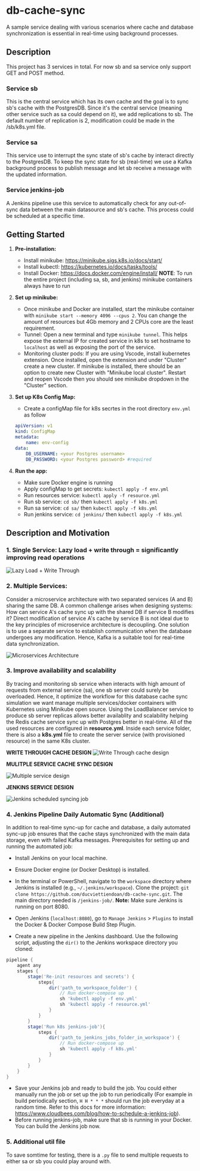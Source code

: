 # db-cache-sync 

A sample service dealing with various scenarios where cache and database synchronization is essential in real-time using background processes.
## Description
This project has 3 services in total. For now sb and sa service only support GET and POST method. 
### Service sb
This is the central service which has its own cache and the goal is to sync sb's cache with the PostgresDB. Since it's the central service (meaning other service such as sa could  depend on it), we add replications to sb. The default number of replication is 2, modification could be made in the /sb/k8s.yml file. 
### Service sa
This service use to interrupt the sync state of sb's cache by interact directly to the PostgresDB. To keep the sync state for sb (real-time) we use a Kafka background process to publish message and let sb receive a message with the updated information.
### Service jenkins-job
A Jenkins pipeline use this service to automatically check for any out-of-sync data between the main datasource and sb's cache. This process could be scheduled at a specific time.

## Getting Started
1. **Pre-installation:**
    - Install minikube: https://minikube.sigs.k8s.io/docs/start/
    - Install kubectl: https://kubernetes.io/docs/tasks/tools/
    - Install Docker: https://docs.docker.com/engine/install/ 
    **NOTE**: To run the entire project (including sa, sb, and jenkins) minikube containers always have to run 

2. **Set up minikube:**
    - Once minikube and Docker are installed, start the minikube container with `minikube start --memory 4096 --cpus 2`. You can change the amount of resources but 4Gb memory and 2 CPUs core are the least requirement.
    - Tunnel: Open a new terminal and type `minikube tunnel`. This helps expose the external IP for created service in k8s to set hostname to `localhost` as well as exposing the port of the service.
    - Monitoring cluster pods: If you are using Vscode, install kubernetes extension. Once installed, open the extension and under "Cluster" create a new cluster. If minikube is installed, there should be an option to create new Cluster with "Minikube local cluster". Restart and reopen Vscode then you should see minikube dropdown in the "Cluster" section. 


5. **Set up K8s Config Map:**
    - Create a configMap file for k8s secrtes in the root directory `env.yml` as follow
    ```YAML
    apiVersion: v1
    kind: ConfigMap
    metadata:
        name: env-config
    data:
        DB_USERNAME: <your Postgres username>
        DB_PASSWORD: <your Postgres password> #required
    ```

6. **Run the app:**
    - Make sure Docker engine is running
    - Apply configMap to get secrets: `kubectl apply -f env.yml`
    - Run resources service: `kubectl apply -f resource.yml`
    - Run sb service: `cd sb/` then `kubectl apply -f k8s.yml`
    - Run sa service: `cd sa/` then `kubectl apply -f k8s.yml`
    - Run jenkins service: `cd jenkins/` then `kubectl apply -f k8s.yml`

## Description and Motivation

### 1. Single Service: Lazy load + write through = significantly improving read operations

![Lazy Load + Write Through](/images/single-service-diagram.png)

### 2. Multiple Services: 

Consider a microservice architecture with two separated services (A and B) sharing the same DB. A common challenge arises when designing systems: How can service A's cache sync up with the shared DB if service B modifies it? Direct modification of service A's cache by service B is not ideal due to the key principles of microservice architecture is decoupling. One solution is to use a separate service to establish communication when the database undergoes any modification. Hence, Kafka is a suitable tool for real-time data synchronization.

![Microservices Architecture](/images/multiple-service-diagram.png)

### 3. Improve availability and scalability
By tracing and monitoring sb service when interacts with high amount of requests from external service (sa), one sb server could surely be overloaded. Hence, it optimize the workflow for this database cache sync simulation we want manage multiple services/docker containers with Kubernetes using Minikube open source. Using the LoadBalancer service to produce sb server replicas allows better availablity and scalability helping the Redis cache service sync up with Postgres better in real-time. All of the used resources are configured in **resource.yml**. Inside each service folder, there is also a **k8s.yml** file to create the server service (with provisioned resource) in the same K8s cluster. 

**WRITE THROUGH CACHE DESIGN**
![Write Through cache design](/images/wt.png)

**MULITPLE SERVICE CACHE SYNC DESIGN**

![Multiple service design](/images/multi-serv.png)

**JENKINS SERVICE DESIGN**

![Jenkins scheduled syncing job](/images/jenkins.png)

### 4. Jenkins Pipeline Daily Automatic Sync (Additional)

In addition to real-time sync-up for cache and database, a daily automated sync-up job ensures that the cache stays synchronized with the main data storage, even with failed Kafka messages. Prerequisites for setting up and running the automated job:

- Install Jenkins on your local machine.
- Ensure Docker engine (or Docker Desktop) is installed.
- In the terminal or PowerShell, navigate to the `workspace` directory where Jenkins is installed (e.g., `~/.jenkins/workspace`). Clone the project: `git clone https://github.com/ducviettiendoan/db-cache-sync.git`. The main directory needed is `/jenkins-job/`. 
**Note:** Make sure Jenkins is running on port 8080.

- Open Jenkins (`localhost:8080`), go to `Manage Jenkins` > `Plugins` to install the Docker & Docker Compose Build Step Plugin.

- Create a new pipeline in the Jenkins dashboard. Use the following script, adjusting the `dir()` to the Jenkins workspace directory you cloned:

```Groovy
pipeline {
    agent any
    stages {
        stage('Re-init resources and secrets') {
            steps{
                dir('path_to_workspace_folder') {
                    // Run docker-compose up
                    sh 'kubectl apply -f env.yml'
                    sh 'kubectl apply -f resource.yml'
                }
            }
        }
        stage('Run k8s jenkins-job'){
            steps {
                dir('path_to_jenkins_jobs_folder_in_workspace') {
                    // Run docker-compose up
                    sh 'kubectl apply -f k8s.yml'
                }
            }
        }
    }
}
```
- Save your Jenkins job and ready to build the job. You could either manually run the job or set up the job to run periodically (For example in build periodically section, `H H * * *` should run the job everyday at a random time. Refer to this docs for more information: https://www.cloudbees.com/blog/how-to-schedule-a-jenkins-job). 
- Before running jenkins-job, make sure that sb is running in your Docker. You can build the Jenkins job now.

### 5. Additional util file
To save somtime for testing, there is a `.py` file to send multiple requests to either sa or sb you could play around with. 

